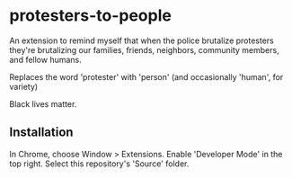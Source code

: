 protesters-to-people
=============

An extension to remind myself that when the police brutalize protesters they're brutalizing our families, friends, neighbors, community members, and fellow humans.

Replaces the word 'protester' with 'person' (and occasionally 'human', for variety)

Black lives matter.

Installation
------------

In Chrome, choose Window > Extensions. Enable 'Developer Mode' in the top right. Select this repository's 'Source' folder.
